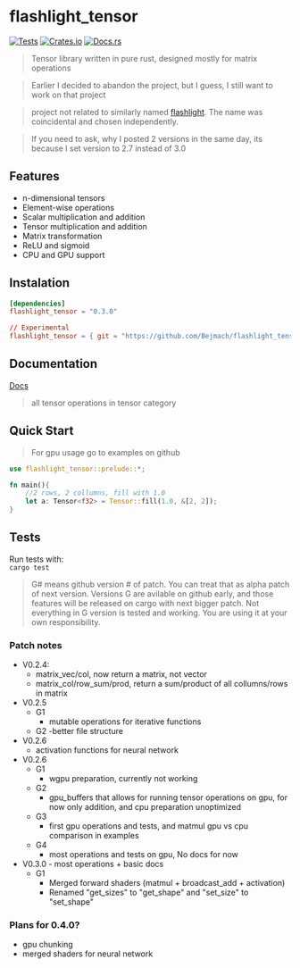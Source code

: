 # flashlight_tensor

[![Tests](https://github.com/Bejmach/flashlight_tensor/actions/workflows/rust.yml/badge.svg?event=push)](https://github.com/Bejmach/flashlight_tensor/actions/workflows/rust.yml)
[![Crates.io](https://img.shields.io/crates/v/flashlight_tensor.svg)](https://crates.io/crates/flashlight_tensor)
[![Docs.rs](https://docs.rs/flashlight_tensor/badge.svg)](https://docs.rs/flashlight_tensor)

> Tensor library written in pure rust, designed mostly for matrix operations  

> Earlier I decided to abandon the project, but I guess, I still want to work on that project

> project not related to similarly named [flashlight](https://github.com/flashlight/flashlight). The name was coincidental and chosen independently.

> If you need to ask, why I posted 2 versions in the same day, its because I set version to 2.7 instead of 3.0

## Features
- n-dimensional tensors
- Element-wise operations
- Scalar multiplication and addition
- Tensor multiplication and addition
- Matrix transformation
- ReLU and sigmoid
- CPU and GPU support

## Instalation
```toml
[dependencies]
flashlight_tensor = "0.3.0"

// Experimental
flashlight_tensor = { git = "https://github.com/Bejmach/flashlight_tensor"}
```

## Documentation

[Docs](https://docs.rs/flashlight_tensor/latest/flashlight_tensor/)  
> all tensor operations in tensor category

## Quick Start
> For gpu usage go to examples on github
```rust
use flashlight_tensor::prelude::*;

fn main(){
    //2 rows, 2 collumns, fill with 1.0
    let a: Tensor<f32> = Tensor::fill(1.0, &[2, 2]);
}
```

## Tests
Run tests with:  
``cargo test``


> G# means github version # of patch. You can treat that as alpha patch of next version. Versions G are avilable on github early, and those features will be released on cargo with next bigger patch.
> Not everything in G version is tested and working. You are using it at your own responsibility.
### Patch notes
- V0.2.4:
  - matrix_vec/col, now return a matrix, not vector
  - matrix_col/row_sum/prod, return a sum/product of all collumns/rows in matrix
- V0.2.5
  - G1
    - mutable operations for iterative functions
  - G2
    -better file structure
- V0.2.6
  - activation functions for neural network
- V0.2.6
  - G1
    - wgpu preparation, currently not working
  - G2
    - gpu_buffers that allows for running tensor operations on gpu, for now only addition, and cpu preparation unoptimized
  - G3
    - first gpu operations and tests, and matmul gpu vs cpu comparison in examples
  - G4
    - most operations and tests on gpu, No docs for now
- V0.3.0 - most operations + basic docs
  - G1
    - Merged forward shaders (matmul + broadcast_add + activation)
    - Renamed "get_sizes" to "get_shape" and "set_size" to "set_shape"

### Plans for 0.4.0?
- gpu chunking
- merged shaders for neural network
